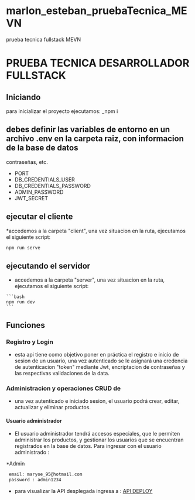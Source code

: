 # marlon_esteban_pruebaTecnica_MEVN
prueba tecnica fullstack MEVN

# PRUEBA TECNICA DESARROLLADOR FULLSTACK

## Iniciando
  para inicializar el proyecto ejecutamos:
    _npm i
    
## debes definir las variables de entorno en un archivo .env en la carpeta raiz, con informacion de la base de datos
  contraseñas, etc.
  
 *  PORT
 *  DB_CREDENTIALS_USER
 *  DB_CREDENTIALS_PASSWORD
 *  ADMIN_PASSWORD 
 *  JWT_SECRET
  
## ejecutar el cliente

   *accedemos a la carpeta "client", una vez situacion en la ruta, ejecutamos el siguiente script:
   ```bash
   npm run serve
   ````
  
## ejecutando el servidor

   * accedemos a la carpeta "server", una vez situacion en la ruta, ejecutamos el siguiente script:
    
    ```bash
    npm run dev
    ```
   
 ## Funciones
 
  ### Registro y Login
   
   * esta api tiene como objetivo poner en práctica el registro e inicio de sesion de un usuario, una vez autenticado
   se le asignará una credencia de autenticacion "token" mediante Jwt, encriptacion de contraseñas y las respectivas
   validaciones de la data.
   
  ### Administracion y operaciones CRUD de 
  
   * una vez autenticado e iniciado sesion, el usuario podrá crear, editar, actualizar y eliminar productos.
   
  #### Usuario administrador
   
  *  El usuario administrador tendrá accesos especiales, que le permiten administrar los productos, y gestionar los 
   usuarios que se encuentran registrados en la base de datos. Para ingresar con el usuario administrado :
   
   *Admin
   ```bash
    email: maryoe_95@hotmail.com
    password : admin1234
   ```
* para visualizar la API desplegada ingresa a : [API DEPLOY](https://kaleidoscopic-fairy-9733f1.netlify.app)
    
    
   
  
  
 
  
  
  
